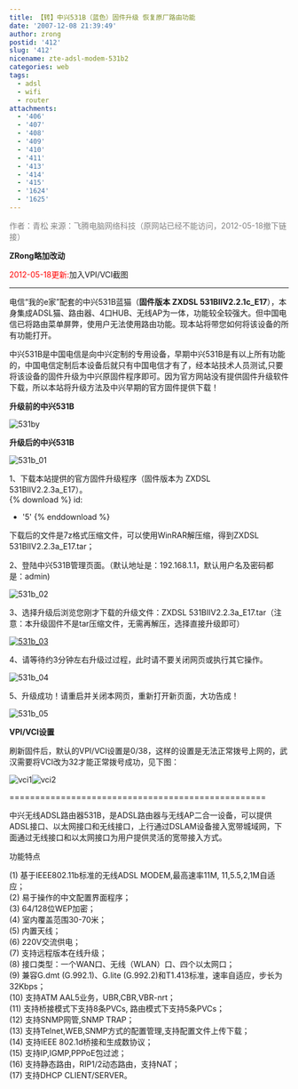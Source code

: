 ```yaml
---
title: 【转】中兴531B（蓝色）固件升级 恢复原厂路由功能
date: '2007-12-08 21:39:49'
author: zrong
postid: '412'
slug: '412'
nicename: zte-adsl-modem-531b2
categories: web
tags:
  - adsl
  - wifi
  - router
attachments:
  - '406'
  - '407'
  - '408'
  - '409'
  - '410'
  - '411'
  - '413'
  - '414'
  - '415'
  - '1624'
  - '1625'
---
```


<font color="#808080">作者：青松
来源：飞腾电脑网络科技（原网站已经不能访问，2012-05-18撤下链接）</font>

**ZRong略加改动**

<span style="color:red">2012-05-18更新:</span>加入VPI/VCI截图

------------------------------------------------------------------------

电信“我的e家”配套的中兴531B蓝猫（**固件版本 ZXDSL
531BIIV2.2.1c\_E17**），本身集成ADSL猫、路由器、4口HUB、无线AP为一体，功能较全较强大。但中国电信已将路由菜单屏弊，使用户无法使用路由功能。现本站将带您如何将该设备的所有功能打开。

中兴531B是中国电信是向中兴定制的专用设备，早期中兴531B是有以上所有功能的，中国电信定制后本设备后就只有中国电信才有了，经本站技术人员测试,只要将该设备的固件升级为中兴原固件程序即可。因为官方网站没有提供固件升级软件下载，所以本站将升级方法及中兴早期的官方固件提供下载！

<!--more-->

**升级前的中兴531B**

![531by](/uploads/2007/12/531by.gif)

**升级后的中兴531B**

![531b\_01](/uploads/2007/12/531b-01.gif)

1、下载本站提供的官方固件升级程序（固件版本为 ZXDSL
531BIIV2.2.3a\_E17）。  
{% download %}
id:
  - '5'
{% enddownload %}

下载后的文件是7z格式压缩文件，可以使用WinRAR解压缩，得到ZXDSL
531BIIV2.2.3a\_E17.tar；

2、登陆中兴531B管理页面。（默认地址是：192.168.1.1，默认用户名及密码都是：admin)

![531b\_02](/uploads/2007/12/531b-02.gif)

3、选择升级后浏览您刚才下载的升级文件：ZXDSL
531BIIV2.2.3a\_E17.tar（注意：本升级固件不是tar压缩文件，无需再解压，选择直接升级即可）

[![531b\_03](/uploads/2007/12/531b-03-thumb.gif)](/uploads/2007/12/531b-031.gif "浏览下载的文件")

4、请等待约3分钟左右升级过过程，此时请不要关闭网页或执行其它操作。

![531b\_04](/uploads/2007/12/531b-04.gif)

5、升级成功！请重启并关闭本网页，重新打开新页面，大功告成！

![531b\_05](/uploads/2007/12/531b-05.gif)

**VPI/VCI设置**

刷新固件后，默认的VPI/VCI设置是0/38，这样的设置是无法正常拨号上网的，武汉需要将VCI改为32才能正常拨号成功，见下图：  

![](/uploads/2007/12/vci1.png "vci1")![](/uploads/2007/12/vci2.png "vci2")

==================================================

中兴无线ADSL路由器531B，是ADSL路由器与无线AP二合一设备，可以提供ADSL接口、以太网接口和无线接口，上行通过DSLAM设备接入宽带城域网，下面通过无线接口和以太网接口为用户提供灵活的宽带接入方式。

功能特点

\(1) 基于IEEE802.11b标准的无线ADSL MODEM,最高速率11M,
11,5.5,2,1M自适应；  
(2) 易于操作的中文配置界面程序；  
(3) 64/128位WEP加密；  
(4) 室内覆盖范围30-70米；  
(5) 内置天线；  
(6) 220V交流供电；  
(7) 支持远程版本在线升级；  
(8) 接口类型：一个WAN口、无线（WLAN）口、四个以太网口；  
(9) 兼容G.dmt (G.992.1)、G.lite
(G.992.2)和T1.413标准，速率自适应，步长为32Kbps；  
(10) 支持ATM AAL5业务，UBR,CBR,VBR-nrt；  
(11) 支持桥接模式下支持8条PVCs, 路由模式下支持5条PVCs；  
(12) 支持SNMP网管,SNMP TRAP；  
(13) 支持Telnet,WEB,SNMP方式的配置管理,支持配置文件上传下载；  
(14) 支持IEEE 802.1d桥接和生成数协议；  
(15) 支持IP,IGMP,PPPoE包过滤；  
(16) 支持静态路由，RIP1/2动态路由，支持NAT；  
(17) 支持DHCP CLIENT/SERVER。

